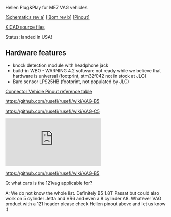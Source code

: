 Hellen Plug&Play for ME7 VAG vehicles

[[Schematics rev a]](https://github.com/rusefi/hellen121vag/raw/main/boards/hellen121vag-a/board/hellen121vag-a-schematic.pdf)
[[iBom rev b]](https://rusefi.com/docs/ibom/hellen121vag-b-ibom.html)
[[Pinout]](https://rusefi.com/docs/pinouts/hellen/hellen121vag/)

[KiCAD source files](https://github.com/rusefi/hellen121vag)

Status: landed in USA!


## Hardware features

* knock detection module with headphone jack
* build-in WBO - WARNING 4.2 software not ready while we believe that hardware is universal (footprint, stm32f042 not in stock at JLC)
* Baro sensor LPS25HB (footprint, not populated by JLC)




[Connector Vehicle Pinout reference table](https://docs.google.com/spreadsheets/d/1H0cZPAJFbpprgSu1Y8BiAYzXbqddvIn-Hhod4QCVQwk)

https://github.com/rusefi/rusefi/wiki/VAG-B5

https://github.com/rusefi/rusefi/wiki/VAG-C5


![x](https://rusefi.com/forum/download/file.php?id=7575)



https://github.com/rusefi/rusefi/wiki/VAG-B5

Q: what cars is the 121vag applicable for?

A: We do not know the whole list. Definitely B5 1.8T Passat but could also work on 5 cylinder Jetta and VR6 and even a 8 cylinder A8. Whatever VAG product with a 121 header please check Hellen pinout above and let us know :)